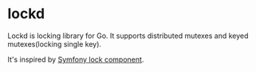 # lockd

Lockd is locking library for Go. It supports distributed mutexes and keyed mutexes(locking single key).

It's inspired by [Symfony lock component](https://symfony.com/doc/current/components/lock.html).
